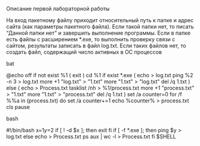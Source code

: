 Описание первой лабораторной работы

На вход пакетному файлу приходит относительный путь к папке и адрес сайта (как параметры пакетного файла). Если такой папки нет, то писать “Данной папки нет” и завершить выполнение программы. Если в папке есть файлы с раcширением *.exe, то выполнить проверку связи с сайтом, результаты записать в файл log.txt. Если таких файлов нет, то создать файл, содержащий число активных в ОС процессов


bat

@echo off
if not exist %1 (
   exit
)
cd %1
if exist *.exe (
   echo > log.txt 
   ping %2 -n 3 > log.txt
   more +1 "log.txt" > "1.txt"
   more  "1.txt" > "log.txt"
   del /q 1.txt
) else (
   echo > Process.txt
   tasklist /nh > %1/process.txt
   more +1 "process.txt" > "1.txt"
   more  "1.txt" > "process.txt"
   del /q 1.txt 
)
set /a counter=0 
for /f %%a in (process.txt) do set /a counter+=1
echo %counter% > process.txt
cls
pause

bash

#!/bin/bash
x=$1
y=$2
if [ ! -d $x ]; then
  exit
fi
if [ -f *.exe ]; then
  ping $y > log.txt
else
  echo > Process.txt
  ps aux | wc -l > Process.txt
 fi
$SHELL

